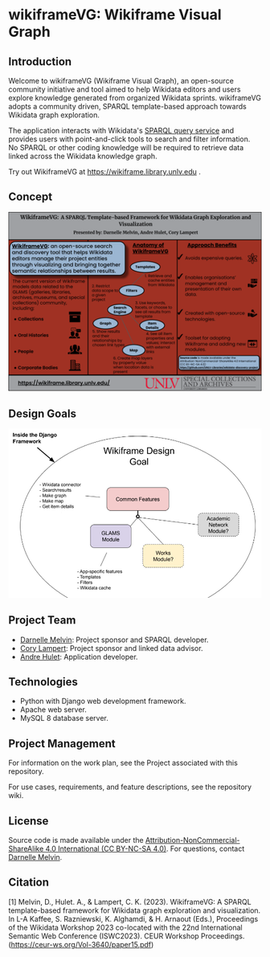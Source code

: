 # wikiframeVG: Wikiframe Visual Graph

## Introduction

Welcome to wikiframeVG (Wikiframe Visual Graph), an open-source community initiative and tool aimed to help Wikidata editors and users explore knowledge generated from organized Wikidata sprints. wikiframeVG adopts a community driven, SPARQL template-based approach towards Wikidata graph exploration. 

The application interacts with Wikidata's [SPARQL query service](https://query.wikidata.org/) and provides users with point-and-click tools to search and filter information. No SPARQL or other coding knowledge will be required to retrieve data linked across the Wikidata knowledge graph.

Try out WikiframeVG at https://wikiframe.library.unlv.edu . 

## Concept
![Wikiframe Concept Poster](https://github.com/UNLV-Libraries/wikidata-discovery-project/blob/main/wikiframePoster.png)
## Design Goals
![Wikiframe Design Goal](https://github.com/UNLV-Libraries/wikidata-discovery-project/blob/main/wikiframe_designGoals.png)

## Project Team
* [Darnelle Melvin](https://github.com/darnelleMelvin): Project sponsor and SPARQL developer.
* [Cory Lampert](https://github.com/corylampert): Project sponsor and linked data advisor.
* [Andre Hulet](https://github.com/aehulet): Application developer.

## Technologies
* Python with Django web development framework.
* Apache web server.
* MySQL 8 database server.
## Project Management
For information on the work plan, see the Project associated with this repository.

For use cases, requirements, and feature descriptions, see the repository wiki.

## License
Source code is made available under the [Attribution-NonCommercial-ShareAlike 4.0 International (CC BY-NC-SA 4.0)](https://creativecommons.org/licenses/by-nc-sa/4.0/). For questions, contact [Darnelle Melvin](https://github.com/darnelleMelvin). 

## Citation
<a id="1">[1]</a>
Melvin, D., Hulet. A., & Lampert, C. K. (2023). WikiframeVG: A SPARQL template-based framework for Wikidata graph exploration and visualization.
In L-A Kaffee, S. Razniewski, K. Alghamdi, & H. Arnaout (Eds.), Proceedings of the Wikidata Workshop 2023 co-located with the 22nd International Semantic Web Conference (ISWC2023).
CEUR Workshop Proceedings. (https://ceur-ws.org/Vol-3640/paper15.pdf)
